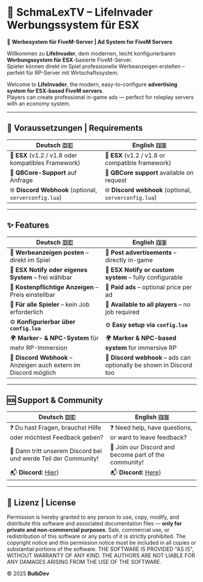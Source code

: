 # 🚀 SchmaLexTV – LifeInvader Werbungssystem für ESX  
📢 **Werbesystem für FiveM-Server | Ad System for FiveM Servers**

Willkommen zu **LifeInvader**, dem modernen, leicht konfigurierbaren **Werbungssystem für ESX**-basierte FiveM-Server.  
Spieler können direkt im Spiel professionelle Werbeanzeigen erstellen – perfekt für RP-Server mit Wirtschaftssystem.

Welcome to **LifeInvader**, the modern, easy-to-configure **advertising system for ESX-based FiveM servers**.  
Players can create professional in-game ads — perfect for roleplay servers with an economy system.

---

## 🧰 Voraussetzungen | Requirements

| Deutsch 🇩🇪                                             | English 🇬🇧                                             |
|--------------------------------------------------------|--------------------------------------------------------|
| 🔧 **ESX** (v1.2 / v1.8 oder kompatibles Framework)    | 🔧 **ESX** (v1.2 / v1.8 or compatible framework)      |
| 🔄 **QBCore-Support** auf Anfrage                      | 🔄 **QBCore support** available on request            |
| 🌐 **Discord Webhook** (optional, `serverconfig.lua`)  | 🌐 **Discord webhook** (optional, `serverconfig.lua`) |

---

## ✨ Features

| Deutsch 🇩🇪                                                           | English 🇬🇧                                                             |
|----------------------------------------------------------------------|------------------------------------------------------------------------|
| 📣 **Werbeanzeigen posten** – direkt im Spiel                        | 📣 **Post advertisements** – directly in-game                         |
| 💬 **ESX Notify oder eigenes System** – frei wählbar                 | 💬 **ESX Notify or custom system** – fully configurable               |
| 💸 **Kostenpflichtige Anzeigen** – Preis einstellbar                 | 💸 **Paid ads** – optional price per ad                               |
| 🧍 **Für alle Spieler** – kein Job erforderlich                      | 🧍 **Available to all players** – no job required                     |
| ⚙️ **Konfigurierbar über `config.lua`**                              | ⚙️ **Easy setup via `config.lua`**                                    |
| 🌍 **Marker- & NPC-System** für mehr RP-Immersion                    | 🌍 **Marker & NPC-based system** for immersive RP                     |
| 🔗 **Discord Webhook** – Anzeigen auch extern im Discord möglich     | 🔗 **Discord webhook** – ads can optionally be shown in Discord too   |
---

## 🆘 Support & Community

| Deutsch 🇩🇪                                                                 | English 🇬🇧                                                                 |
|----------------------------------------------------------------------------|----------------------------------------------------------------------------|
| ❓ Du hast Fragen, brauchst Hilfe oder möchtest Feedback geben?            | ❓ Need help, have questions, or want to leave feedback?                  |
| 💬 Dann tritt unserem Discord bei und werde Teil der Community!            | 💬 Join our Discord and become part of the community!                     |
| 📬 **Discord:** [Hier](https://discord.gg/VBfhV8425Q))                     | 📬 **Discord:** [Here](https://discord.gg/VBfhV8425Q))      |

---

## 📝 Lizenz | License



Permission is hereby granted to any person to use, copy, modify, and distribute this software 
and associated documentation files — **only for private and non-commercial purposes**.
Sale, commercial use, or redistribution of this software or any parts of it is strictly prohibited.
The copyright notice and this permission notice must be included in all copies or substantial portions of the software.
THE SOFTWARE IS PROVIDED "AS IS", WITHOUT WARRANTY OF ANY KIND. 
THE AUTHORS ARE NOT LIABLE FOR ANY DAMAGES ARISING FROM THE USE OF THE SOFTWARE.

© 2025 **BulbDev**





